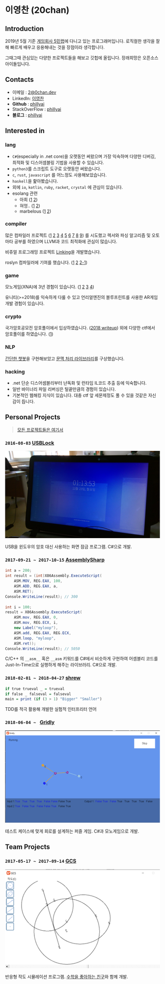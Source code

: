 # **이영찬** (20chan)

## Introduction

2019년 5월 기준 [게임회사 5민랩](https://5minlab.com)에 다니고 있는 프로그래머입니다. 로직컬한 생각을 잘해 빠르게 배우고 응용해내는 것을 장점이라 생각합니다.

그때그때 관심있는 다양한 프로젝트들을 해보고 깃헙에 올립니다. 장래희망은 오픈소스 아이돌입니다.

## Contacts

- 이메일 : [2@0chan.dev](mailto:2@0chan.dev)
- LinkedIn: [이영찬](https://www.linkedin.com/in/%EC%98%81%EC%B0%AC-%EC%9D%B4-3727b6121/)
- **Github** : [phillyai](https://github.com/phillyai)
- StackOverFlow : [phillyai](https://stackoverflow.com/users/5906697/phillyai)
- **블로그** : [phillyai](https://blog.0chan.dev/)

## Interested in

### lang

- `C#`(especially in .net core)을 오랫동안 써왔으며 가장 익숙하며 다양한 디버깅, 최적화 및 디스어셈블링 기법을 사용할 수 있습니다.
- `python3`를 스크립트 도구로 오랫동안 써왔습니다.
- `c`, `rust`, `javascript` 를 어느정도 사용해보았습니다.
- `haskell`을 핥아봤습니다.
- 외에 `io`, `kotlin`, `ruby`, `racket`, `crystal` 에 관심이 있습니다.
- esolang 관련
  - 아희 ([1](https://github.com/phillyai/aheuIDA) [2](https://github.com/phillyai/Aheuiplusplus))
  - 혀엉.. ([1](https://github.com/phillyai/awesome-hyeong) [2](https://github.com/phillyai/hyeong-py))
  - marbelous ([1](https://github.com/phillyai/marbelous-docs-korean) [2](https://gist.github.com/phillyai/2dc30936f71231a029f07eb3a981c052))

### compiler

많은 컴파일러 프로젝트 ([1](https://github.com/zoa-lang/zoa) [2](https://github.com/phillyai/slek) [3](https://github.com/phillyai/aheuIDA) [4](https://github.com/phillyai/shrew) [5](https://github.com/phillyai/claculator) [6](https://github.com/phillyai/bumble) [7](https://github.com/phillyai/Aheuiplusplus) [8](https://github.com/phillyai/Calculator) [9](https://github.com/phillyai/Raptor)) 를 시도했고 렉서와 파싱 알고리즘 및 오토마타 공부를 하였으며 LLVM과 코드 최적화에 관심이 많습니다.

비쥬얼 프로그래밍 프로젝트 [Linking](https://github.com/phillyai/Linking-VPL)을 개발했습니다.

roslyn 컴파일러에 기여를 했습니다. ([1](https://github.com/dotnet/roslyn/issues/23833) [2](https://github.com/dotnet/roslyn/issues/21656) [2-1](https://blog.0chan.dev/2017-08-22-Something-Wrong-In-Csharp-Tuple/))

### game

모노게임(XNA)에 3년 경험이 있습니다. ([1](https://github.com/phillyai/Gridly) [2](https://github.com/Big-BlueBerry/GCS) [3](https://github.com/phillyai/NeuralNetworkSimulator) [4](https://github.com/phillyai/all-my-projects#2015-06-11-solarsystemsimulator))

유니티(>=2018)를 익숙하게 다룰 수 있고 언리얼엔진의 블루프린트를 사용한 AR게임 개발 경험이 있습니다.

### crypto

국가암호공모전 암호풀이에서 입상하였습니다. ([2018 writeup](https://gist.github.com/phillyai/d15b147012b9f0fe4a538b407e788484)) 외에 다양한 ctf에서 암호풀이를 하였습니다. ([1](https://github.com/phillyai/xmas-ctf-2018-writeup))

### NLP

[간단한 챗봇](https://github.com/Big-BlueBerry/redesigned-chatbot)을 구현해보았고 [문맥 처리 라이브러리](https://github.com/phillyai/Context)를 구상했습니다.

### hacking

- .net 단순 디스어셈블리부터 난독화 및 런타임 IL코드 추출 등에 익숙합니다.
- 일반 바이너리 파일 리버싱은 털끝만큼의 경험이 있습니다.
- 기본적인 웹해킹 지식이 있습니다. 대충 ctf 앞 세문제정도 풀 수 있을 것같은 자신감이 듭니다.

## Personal Projects

> [모든 프로젝트들은 여기서](https://github.com/phillyai/all-my-projects)

### `2016-08-03` [USBLock](https://github.com/phillyai/USBLock)

![usb2](/imgs/usb2.png)

USB을 윈도우의 암호 대신 사용하는 화면 잠금 프로그램. C#으로 개발.

### `2017-09-21 ~ 2017-10-15` [AssemblySharp](https://github.com/phillyai/AssemblySharp)

```csharp
int a = 200;
int result = (int)X86Assembly.ExecuteScript(
    ASM.MOV, REG.EAX, 100,
    ASM.ADD, REG.EAX, a,
    ASM.RET);
Console.WriteLine(result); // 300

int i = 100;
result = X86Assembly.ExecuteScript(
    ASM.mov, REG.EAX, 0,
    ASM.mov, REG.ECX, i,
    new Label("myloop"),
    ASM.add, REG.EAX, REG.ECX,
    ASM.loop, "myloop",
    ASM.ret));
Console.WriteLine(result); // 5050
```

C/C++ 의 `__asm__` 혹은 `__asm` 키워드를 C#에서 비슷하게 구현하여 어셈블리 코드를 Just-In-Time으로 실행하게 해주는 라이브러리. C#으로 개발.

### `2018-02-01 ~ 2018-04-27` [shrew](https://github.com/phillyai/shrew)

```haskell
if true trueval _ = trueval
if false _ falseval = falseval
main = print (if (3 > 1) "Bigger" "Smaller")
```

TDD를 적극 활용해 개발한 실험적 인터프리터 언어

### `2018-06-04 ~ ` [Gridly](https://github.com/phillyai/Gridly)

![gridly](/imgs/gridly.png)

테스트 케이스에 맞게 회로를 설계하는 퍼즐 게임. C#과 모노게임으로 개발.

## Team Projects 

### `2017-05-17 ~ 2017-09-14` [GCS](https://github.com/Big-BlueBerry/GCS)

![gcs](/imgs/gcs.png)

반응형 작도 시뮬레이션 프로그램. [수학을 좋아하는 친구](https://github.com/bigblueberry)와 함께 개발.
